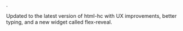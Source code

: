 .

Updated to the latest version of html-hc with UX improvements, better typing, and a new widget called flex-reveal.